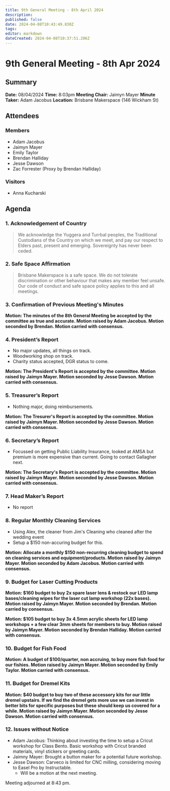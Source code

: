 ```yaml
---
title: 9th General Meeting - 8th April 2024
description: 
published: false
date: 2024-04-08T10:43:49.830Z
tags: 
editor: markdown
dateCreated: 2024-04-08T10:37:51.206Z
---
```


# 9th General Meeting - 8th Apr 2024
## Summary
**Date:** 08/04/2024 
**Time:** 8:03pm
**Meeting Chair:** Jaimyn Mayer
**Minute Taker:** Adam Jacobus
**Location:** Brisbane Makerspace (146 Wickham St)

## Attendees
### Members

- Adam Jacobus
- Jaimyn Mayer
- Emily Taylor
- Brendan Halliday
- Jesse Dawson
- Zac Forrester (Proxy by Brendan Halliday)

### Visitors

- Anna Kucharski

## Agenda

### 1. Acknowledgement of Country

> We acknowledge the Yuggera and Turrbal peoples, the Traditional Custodians of the Country on which we meet, and pay our respect to Elders past, present and emerging. Sovereignty has never been ceded.

### 2. Safe Space Affirmation
> Brisbane Makerspace is a safe space. We do not tolerate discrimination or other behaviour that makes any member feel unsafe. Our code of conduct and safe space policy applies to this and all meetings.

### 3. Confirmation of Previous Meeting's Minutes

**Motion: The minutes of the 8th General Meeting be accepted by the committee as true and accurate. Motion raised by Adam Jacobus. Motion seconded by Brendan. Motion carried with consensus.**

### 4. President’s Report

- No major updates, all things on track.
- Woodworking shop on track.
- Charity status accepted, DGR status to come.

**Motion: The President's Report is accepted by the committee. Motion raised by Jaimyn Mayer. Motion seconded by Jesse Dawson. Motion carried with consensus.**

### 5. Treasurer’s Report

- Nothing major, doing reimbursements.

**Motion: The Tresurer's Report is accepted by the committee. Motion raised by Jaimyn Mayer. Motion seconded by Jesse Dawson. Motion carried with consensus.**

### 6. Secretary’s Report

- Focussed on getting Public Liability Insurance, looked at AMSA but premium is more expensive than current. Going to contact Gallagher next.

**Motion: The Secretary's Report is accepted by the committee. Motion raised by Jaimyn Mayer. Motion seconded by Jesse Dawson. Motion carried with consensus.**

### 7. Head Maker’s Report

- No report

### 8. Regular Monthly Cleaning Services

- Using Alex, the cleaner from Jim's Cleaning who cleaned after the wedding event
- Setup a $150 non-accuring budget for this.

**Motion: Allocate a monthly $150 non-recurring cleaning budget to spend on cleaning services and equipment/products. Motion raised by Jaimyn Mayer. Motion seconded by Adam Jacobus. Motion carried with consensus.**

### 9. Budget for Laser Cutting Products

**Motion: $160 budget to buy 2x spare laser lens & restock our LED lamp bases/cleaning wipes for the laser cut lamp workshop (22x bases). Motion raised by Jaimyn Mayer. Motion seconded by Brendan. Motion carried by consensus.**

**Motion: $105 budget to buy 3x 4.5mm acrylic sheets for LED lamp workshops + a few clear 3mm sheets for members to buy. Motion raised by Jaimyn Mayer. Motion seconded by Brendan Halliday. Motion carried with consensus.**

### 10. Budget for Fish Food

**Motion: A budget of $100/quarter, non accruing, to buy more fish food for our fishies. Motion raised by Jaimyn Mayer. Motion seconded by Emily Taylor. Motion carried with consensus.**

### 11. Budget for Dremel Kits

**Motion: $40 budget to buy two of these accessory kits for our little dremel upstairs. If we find the dremel gets more use we can invest in better bits for specific purposes but these should keep us covered for a while. Motion raised by Jaimyn Mayer. Motion seconded by Jesse Dawson. Motion carried with consensus.**

### 12. Issues without Notice

- Adam Jacobus: Thinking about investing the time to setup a Cricut workshop for Class Bento. Basic workshop with Cricut branded materials, vinyl stickers or greeting cards.
- Jaimny Mayer: Brought a button maker for a potential future workshop.
- Jesse Dawson: Carveco is limited for CNC milling, considering moving to Easel Pro by Instructable.
  - Will be a motion at the next meeting.

Meeting adjourned at 8:43 pm.